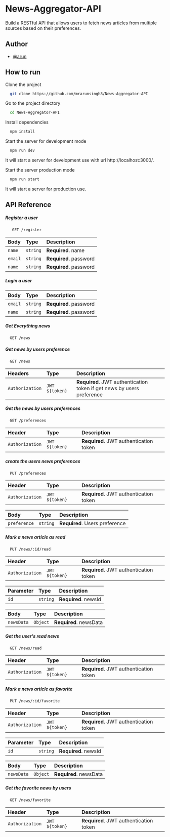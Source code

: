 # News-Aggregator-API
Build a RESTful API that allows users to fetch news articles from multiple sources based on their preferences.


## Author
- [@arun](https://github.com/mrarunsingh8)

## How to run

Clone the project

```bash
  git clone https://github.com/mrarunsingh8/News-Aggregator-API
```

Go to the project directory

```bash
  cd News-Aggregator-API
```

Install dependencies

```bash
  npm install
```

Start the server for development mode

```bash
  npm run dev
```
It will start a server for development use with url http://localhost:3000/.

Start the server production mode

```bash
  npm run start
```
It will start a server for production use.


## API Reference

##### Register a user

```http
   GET /register
```

| Body | Type     | Description                       |
| :-------- | :------- | :-------------------------------- |
| `name`      | `string` | **Required**. name |
| `email`      | `string` | **Required**. password |
| `name`      | `string` | **Required**. password |

##### Login a user

| Body | Type     | Description                       |
| :-------- | :------- | :-------------------------------- |
| `email`      | `string` | **Required**. password |
| `name`      | `string` | **Required**. password |

##### Get Everything news

```http
  GET /news
```

##### Get news by users preference

```http
  GET /news
```


| Headers | Type     | Description                       |
| :-------- | :------- | :-------------------------------- |
| `Authorization`      | `JWT ${token}` | **Required**. JWT authentication token if get news by users preference |

##### Get the news by users preferences

```http
  GET /preferences
```

| Header | Type     | Description                       |
| :-------- | :------- | :-------------------------------- |
| `Authorization`      | `JWT ${token}` |  **Required**. JWT authentication token |

##### create the users news preferences

```http
  PUT /preferences
```

| Header | Type     | Description                       |
| :-------- | :------- | :-------------------------------- |
| `Authorization`      | `JWT ${token}` |  **Required**. JWT authentication token |

| Body | Type     | Description                       |
| :-------- | :------- | :-------------------------------- |
| `preference`      | `string` |  **Required**. Users preference |


##### Mark a news article as read

```http
  PUT /news/:id/read
```

| Header | Type     | Description                       |
| :-------- | :------- | :-------------------------------- |
| `Authorization`      | `JWT ${token}` |  **Required**. JWT authentication token |

| Parameter | Type     | Description                       |
| :-------- | :------- | :-------------------------------- |
| `id`      | `string` |  **Required**. newsId |


| Body | Type     | Description                       |
| :-------- | :------- | :-------------------------------- |
| `newsData`      | `Object` |  **Required**. newsData |

##### Get the user's read news

```http
  GET /news/read
```

| Header | Type     | Description                       |
| :-------- | :------- | :-------------------------------- |
| `Authorization`      | `JWT ${token}` |  **Required**. JWT authentication token |


##### Mark a news article as favorite

```http
  PUT /news/:id/favorite
```

| Header | Type     | Description                       |
| :-------- | :------- | :-------------------------------- |
| `Authorization`      | `JWT ${token}` |  **Required**. JWT authentication token |

| Parameter | Type     | Description                       |
| :-------- | :------- | :-------------------------------- |
| `id`      | `string` |  **Required**. newsId |


| Body | Type     | Description                       |
| :-------- | :------- | :-------------------------------- |
| `newsData`      | `Object` |  **Required**. newsData |

##### Get the favorite news by users

```http
  GET /news/favorite
```

| Header | Type     | Description                       |
| :-------- | :------- | :-------------------------------- |
| `Authorization`      | `JWT ${token}` |  **Required**. JWT authentication token |



